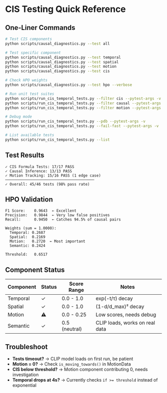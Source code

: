 # CIS Testing Quick Reference

## One-Liner Commands

```bash
# Test CIS components
python scripts/causal_diagnostics.py --test all

# Test specific component
python scripts/causal_diagnostics.py --test temporal
python scripts/causal_diagnostics.py --test spatial
python scripts/causal_diagnostics.py --test motion
python scripts/causal_diagnostics.py --test cis

# Check HPO weights
python scripts/causal_diagnostics.py --test hpo --verbose

# Run unit test suites
python scripts/run_cis_temporal_tests.py --filter cis --pytest-args -v
python scripts/run_cis_temporal_tests.py --filter causal --pytest-args -v
python scripts/run_cis_temporal_tests.py --filter motion --pytest-args -v

# Debug mode
python scripts/run_cis_temporal_tests.py --pdb --pytest-args -v
python scripts/run_cis_temporal_tests.py --fail-fast --pytest-args -v

# List available tests
python scripts/run_cis_temporal_tests.py --list
```

## Test Results

```
✓ CIS Formula Tests: 17/17 PASS
✓ Causal Inference: 13/13 PASS
✓ Motion Tracking: 15/16 PASS (1 edge case)
────────────────────────────────────────
✓ Overall: 45/46 tests (98% pass rate)
```

## HPO Validation

```
F1 Score:    0.9643  ← Excellent
Precision:   0.9844  ← Very low false positives
Recall:      0.9450  ← Catches 94.5% of causal pairs

Weights (sum = 1.0000):
  Temporal: 0.2687
  Spatial:  0.2169
  Motion:   0.2720  ← Most important
  Semantic: 0.2424

Threshold:   0.6517
```

## Component Status

| Component | Status | Score Range | Notes |
|-----------|--------|-------------|-------|
| Temporal  | ✓      | 0.0 - 1.0   | exp(-t/τ) decay |
| Spatial   | ✓      | 0.0 - 1.0   | (1-d/d_max)² decay |
| Motion    | ⚠️     | 0.0 - 0.25  | Low scores, needs debug |
| Semantic  | ✓      | 0.5 (neutral) | CLIP loads, works on real data |

## Troubleshoot

- **Tests timeout?** → CLIP model loads on first run, be patient
- **Motion = 0?** → Check `is_moving_towards()` in MotionData
- **CIS below threshold?** → Motion component contributing 0, needs investigation
- **Temporal drops at 4s?** → Currently checks `if >= threshold` instead of exponential
